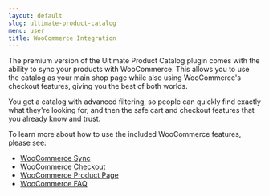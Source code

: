 ```yaml
---
layout: default
slug: ultimate-product-catalog
menu: user
title: WooCommerce Integration 
---
```

The premium version of the Ultimate Product Catalog plugin comes with the ability to sync your products with WooCommerce. This allows you to use the catalog as your main shop page while also using WooCommerce's checkout features, giving you the best of both worlds. 

You get a catalog with advanced filtering, so people can quickly find exactly what they're looking for, and then the safe cart and checkout features that you already know and trust.

To learn more about how to use the included WooCommerce features, please see:

- [WooCommerce Sync](sync)
- [WooCommerce Checkout](checkout)
- [WooCommerce Product Page](product-page)
- [WooCommerce FAQ](faq)


